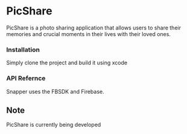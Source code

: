 # PicShare 

PicShare is a photo sharing application that allows users to share their memories and crucial moments in their lives with their loved ones.

### Installation
Simply clone the project and build it using xcode

### API Refernce
Snapper uses the FBSDK and Firebase.

## Note
PicShare is currently being developed